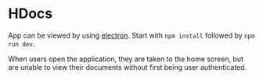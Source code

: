 # HDocs
App can be viewed by using [electron](https://electronjs.org/). Start with `npm install` followed by `npm run dev`.

When users open the application, they are taken to the home screen, but are unable to view their documents without first being user authenticated.
